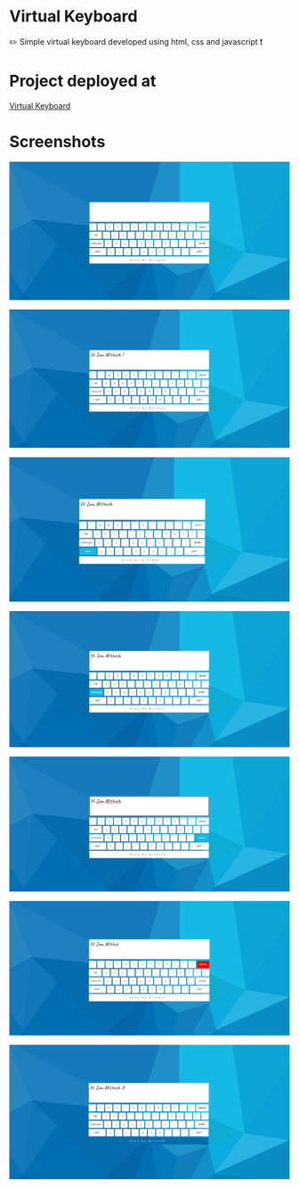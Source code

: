 # Virtual Keyboard

 ✏️ Simple virtual keyboard developed using html, css and javascript ❗
 
 
# Project deployed at

<a href="https://mithesh14.github.io/Virtual-Keyboard/">Virtual Keyboard</a>

# Screenshots

![screenshots](https://github.com/Mithesh14/Virtual-Keyboard/blob/main/images/image1.jpg)

![screenshots](https://github.com/Mithesh14/Virtual-Keyboard/blob/main/images/image2.jpg)

![screenshots](https://github.com/Mithesh14/Virtual-Keyboard/blob/main/images/image3.png)

![screenshots](https://github.com/Mithesh14/Virtual-Keyboard/blob/main/images/image4.png)

![screenshots](https://github.com/Mithesh14/Virtual-Keyboard/blob/main/images/image5.png)

![screenshots](https://github.com/Mithesh14/Virtual-Keyboard/blob/main/images/image6.png)

![screenshots](https://github.com/Mithesh14/Virtual-Keyboard/blob/main/images/image7.png)
